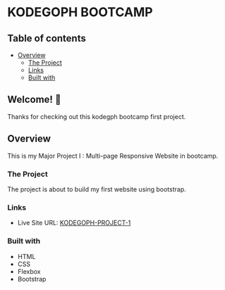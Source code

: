 # KODEGOPH BOOTCAMP

## Table of contents

-  [Overview](#overview)
   -  [The Project](#the-project)
   -  [Links](#links)
   -  [Built with](#built-with)

## Welcome! 👋

Thanks for checking out this kodegph bootcamp first project.

## Overview

This is my Major Project I : Multi-page Responsive Website in bootcamp.

### The Project

The project is about to build my first website using bootstrap.

### Links

-  Live Site URL: [KODEGOPH-PROJECT-1](https://boymelvs.github.io/KODEGOPH-PROJECT-1)

### Built with

-  HTML
-  CSS
-  Flexbox
-  Bootstrap
